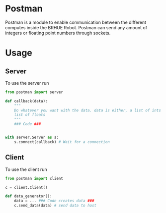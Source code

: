 # Postman

Postman is a module to enable communication between the different computes 
inside the BRHUE Robot. Postman can send any amount of integers or floating 
point numbers through sockets.

# Usage
## Server
To use the server run

```python
from postman import server

def callback(data):
    """
    Do whatever you want with the data. data is either, a list of ints or a
    list of floats
    """
    ### Code ###


with server.Server as s:
    s.connect(callback) # Wait for a connection
```

## Client
To use the client run
```python
from postman import client

c = client.Client()

def data_generator():
    data = ... ### Code creates data ###
    c.send_data(data) # send data to host
```